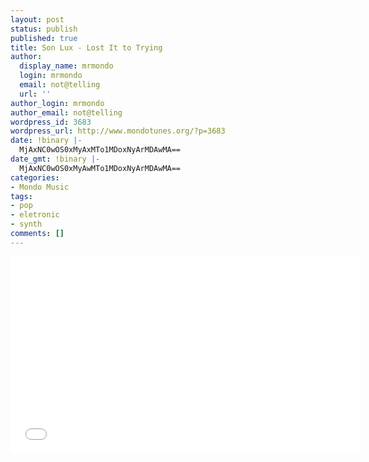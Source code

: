 ```yaml
---
layout: post
status: publish
published: true
title: Son Lux - Lost It to Trying
author:
  display_name: mrmondo
  login: mrmondo
  email: not@telling
  url: ''
author_login: mrmondo
author_email: not@telling
wordpress_id: 3683
wordpress_url: http://www.mondotunes.org/?p=3683
date: !binary |-
  MjAxNC0wOS0xMyAxMTo1MDoxNyArMDAwMA==
date_gmt: !binary |-
  MjAxNC0wOS0xMyAwMTo1MDoxNyArMDAwMA==
categories:
- Mondo Music
tags:
- pop
- eletronic
- synth
comments: []
---
```

<iframe width="560" height="315" src="//www.youtube.com/embed/TkLT5krv_6c" frameborder="0"> </iframe>

